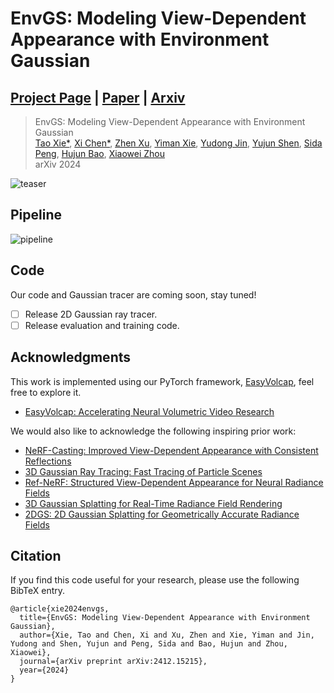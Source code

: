 # EnvGS: Modeling View-Dependent Appearance with Environment Gaussian

## [Project Page](https://zju3dv.github.io/envgs) | [Paper](https://arxiv.org/abs/2412.15215) | [Arxiv](https://arxiv.org/abs/2412.15215)

<!-- ![python](https://img.shields.io/github/languages/top/zju3dv/EnvGS)
![star](https://img.shields.io/github/stars/zju3dv/EnvGS)
[![license](https://img.shields.io/badge/license-zju3dv-white)](LICENSE) -->

> EnvGS: Modeling View-Dependent Appearance with Environment Gaussian<br>
> [Tao Xie*](https://github.com/xbillowy), [Xi Chen*](https://github.com/Burningdust21), [Zhen Xu](https://zhenx.me), [Yiman Xie](https://zju3dv.github.io/envgs/), [Yudong Jin](https://github.com/krahets), [Yujun Shen](https://shenyujun.github.io), [Sida Peng](https://pengsida.net), [Hujun Bao](http://www.cad.zju.edu.cn/home/bao), [Xiaowei Zhou](https://xzhou.me)<br>
> arXiv 2024

![teaser](assets/teaser.png)

## Pipeline

![pipeline](assets/pipeline.png)

## Code

Our code and Gaussian tracer are coming soon, stay tuned!
- [ ] Release 2D Gaussian ray tracer.
- [ ] Release evaluation and training code.

## Acknowledgments

This work is implemented using our PyTorch framework, [EasyVolcap](https://github.com/zju3dv/EasyVolcap), feel free to explore it.

- [EasyVolcap: Accelerating Neural Volumetric Video Research](https://github.com/zju3dv/EasyVolcap)

We would also like to acknowledge the following inspiring prior work:

- [NeRF-Casting: Improved View-Dependent Appearance with Consistent Reflections](https://dorverbin.github.io/nerf-casting/)
- [3D Gaussian Ray Tracing: Fast Tracing of Particle Scenes](https://gaussiantracer.github.io/)
- [Ref-NeRF: Structured View-Dependent Appearance for Neural Radiance Fields](https://dorverbin.github.io/refnerf/)
- [3D Gaussian Splatting for Real-Time Radiance Field Rendering](https://github.com/graphdeco-inria/gaussian-splatting)
- [2DGS: 2D Gaussian Splatting for Geometrically Accurate Radiance Fields](https://surfsplatting.github.io/)

## Citation

If you find this code useful for your research, please use the following BibTeX entry.

```
@article{xie2024envgs,
  title={EnvGS: Modeling View-Dependent Appearance with Environment Gaussian},
  author={Xie, Tao and Chen, Xi and Xu, Zhen and Xie, Yiman and Jin, Yudong and Shen, Yujun and Peng, Sida and Bao, Hujun and Zhou, Xiaowei},
  journal={arXiv preprint arXiv:2412.15215},
  year={2024}
}
```
